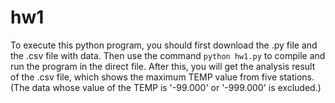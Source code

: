 # hw1 <br>
To execute this python program, you should first download the .py file and the .csv file with data. Then use the command `python hw1.py` to compile and run the program in the direct file. After this, you will get the analysis result of the .csv file, which shows the maximum TEMP value from five stations. (The data whose value of the TEMP is '-99.000' or '-999.000' is excluded.)

